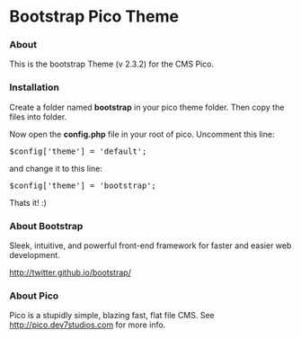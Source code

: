 Bootstrap Pico Theme
====

### About
This is the bootstrap Theme (v 2.3.2) for the CMS Pico.

### Installation
Create a folder named **bootstrap** in your pico theme folder. Then copy the files into folder.

Now open the **config.php** file in your root of pico. Uncomment this line:
<pre>$config['theme'] = 'default';</pre>
and change it to this line:
<pre>$config['theme'] = 'bootstrap';</pre>
Thats it! :)

### About Bootstrap
Sleek, intuitive, and powerful front-end framework for faster and easier web development.

http://twitter.github.io/bootstrap/


### About Pico
Pico is a stupidly simple, blazing fast, flat file CMS. See http://pico.dev7studios.com for more info.